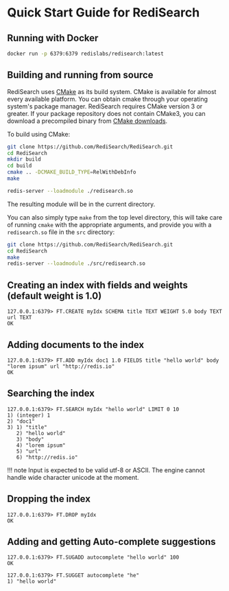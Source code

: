 
# Quick Start Guide for RediSearch

## Running with Docker

```sh
docker run -p 6379:6379 redislabs/redisearch:latest
```

## Building and running from source

RediSearch uses [CMake](https://cmake.org/) as its build system. CMake is
available for almost every available platform. You can obtain cmake through
your operating system's package manager. RediSearch requires CMake version
3 or greater. If your package repository does not contain CMake3, you can
download a precompiled binary from [CMake downloads](https://cmake.org/download/).

To build using CMake:

```sh
git clone https://github.com/RediSearch/RediSearch.git
cd RediSearch
mkdir build
cd build
cmake .. -DCMAKE_BUILD_TYPE=RelWithDebInfo
make

redis-server --loadmodule ./redisearch.so
```

The resulting module will be in the current directory.

You can also simply type `make` from the top level directory, this will
take care of running `cmake` with the appropriate arguments, and provide you
with a `redisearch.so` file in the `src` directory:

```sh
git clone https://github.com/RediSearch/RediSearch.git
cd RediSearch
make
redis-server --loadmodule ./src/redisearch.so
```

## Creating an index with fields and weights (default weight is 1.0)

```
127.0.0.1:6379> FT.CREATE myIdx SCHEMA title TEXT WEIGHT 5.0 body TEXT url TEXT
OK 

``` 

## Adding documents to the index
```
127.0.0.1:6379> FT.ADD myIdx doc1 1.0 FIELDS title "hello world" body "lorem ipsum" url "http://redis.io" 
OK
```

## Searching the index

```
127.0.0.1:6379> FT.SEARCH myIdx "hello world" LIMIT 0 10
1) (integer) 1
2) "doc1"
3) 1) "title"
   2) "hello world"
   3) "body"
   4) "lorem ipsum"
   5) "url"
   6) "http://redis.io"
```

!!! note
    Input is expected to be valid utf-8 or ASCII. The engine cannot handle wide character unicode at the moment. 


## Dropping the index

```
127.0.0.1:6379> FT.DROP myIdx
OK
```

## Adding and getting Auto-complete suggestions

```
127.0.0.1:6379> FT.SUGADD autocomplete "hello world" 100
OK

127.0.0.1:6379> FT.SUGGET autocomplete "he"
1) "hello world"

```
